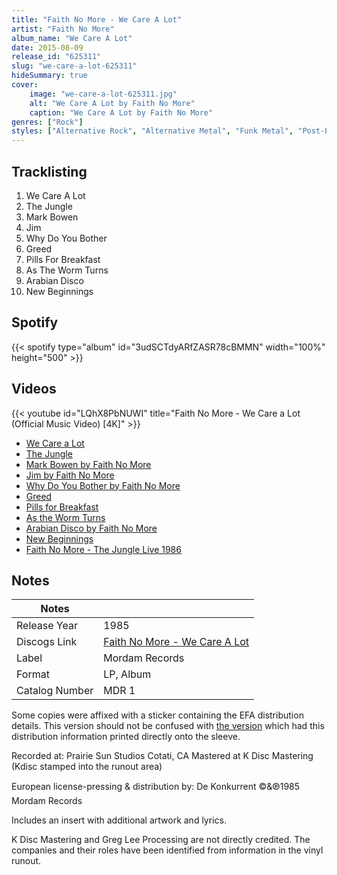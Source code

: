 ```yaml
---
title: "Faith No More - We Care A Lot"
artist: "Faith No More"
album_name: "We Care A Lot"
date: 2015-08-09
release_id: "625311"
slug: "we-care-a-lot-625311"
hideSummary: true
cover:
    image: "we-care-a-lot-625311.jpg"
    alt: "We Care A Lot by Faith No More"
    caption: "We Care A Lot by Faith No More"
genres: ["Rock"]
styles: ["Alternative Rock", "Alternative Metal", "Funk Metal", "Post-Punk"]
---
```

## Tracklisting
1. We Care A Lot
2. The Jungle
3. Mark Bowen
4. Jim
5. Why Do You Bother
6. Greed
7. Pills For Breakfast
8. As The Worm Turns
9. Arabian Disco
10. New Beginnings
## Spotify
{{< spotify type="album" id="3udSCTdyARfZASR78cBMMN" width="100%" height="500" >}}

## Videos
{{< youtube id="LQhX8PbNUWI" title="Faith No More - We Care a Lot (Official Music Video) [4K]" >}}
- [We Care a Lot](https://www.youtube.com/watch?v=9L3M2WC5LPA)
- [The Jungle](https://www.youtube.com/watch?v=JJ5qKiOc-Bg)
- [Mark Bowen by Faith No More](https://www.youtube.com/watch?v=By5p2rqbm5A)
- [Jim by Faith No More](https://www.youtube.com/watch?v=oOBZthysdGY)
- [Why Do You Bother by Faith No More](https://www.youtube.com/watch?v=m5n9nwTPqhk)
- [Greed](https://www.youtube.com/watch?v=R4mPRUZ3oS8)
- [Pills for Breakfast](https://www.youtube.com/watch?v=g6n3u8t7EEc)
- [As the Worm Turns](https://www.youtube.com/watch?v=nEMpXWVibFs)
- [Arabian Disco by Faith No More](https://www.youtube.com/watch?v=RfSPBZ2D-hQ)
- [New Beginnings](https://www.youtube.com/watch?v=QuGYPgijH7Y)
- [Faith No More - The Jungle Live 1986](https://www.youtube.com/watch?v=huicM5dOhFo)

## Notes
| Notes          |             |
| ---------------| ----------- |
| Release Year   | 1985 |
| Discogs Link   | [Faith No More - We Care A Lot](https://www.discogs.com/release/625311-Faith-No-More-We-Care-A-Lot) |
| Label          | Mordam Records |
| Format         | LP, Album |
| Catalog Number | MDR 1 |

Some copies were affixed with a sticker containing the EFA distribution details. This version should not be confused with [the version](http://www.discogs.com/Faith-No-More-We-Care-A-Lot/release/2741099) which had this distribution information printed directly onto the sleeve.  Recorded at: Prairie Sun Studios Cotati, CA Mastered at K Disc Mastering (Kdisc stamped into the runout area)  European license-pressing & distribution by: De Konkurrent ©&℗1985 Mordam Records  Includes an insert with additional artwork and lyrics.  K Disc Mastering and Greg Lee Processing are not directly credited. The companies and their roles have been identified from information in the vinyl runout. 

